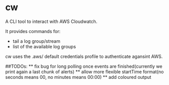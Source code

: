 # cw

A CLI tool to interact with AWS Cloudwatch.

It provides commands for:

* tail a log group/stream
* list of the available log groups


cw uses the .aws/ default credentials profile to authenticate agansint AWS.
 
##TODOs:
** fix bug for long polling once events are finished(currently we print again a last chunk of alerts)
** allow more flexible startTime format(no seconds means 00, no minutes means 00:00)
** add coloured output
